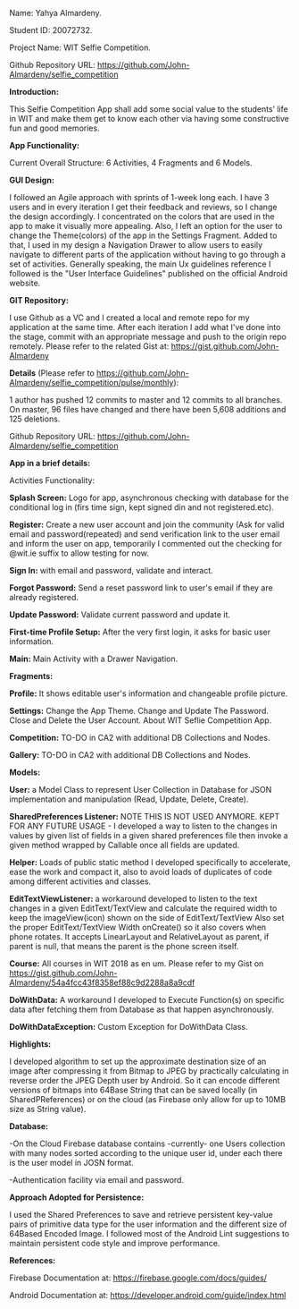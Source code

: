 Name: Yahya Almardeny.

Student ID: 20072732.

Project Name: WIT Selfie Competition.

Github Repository URL: https://github.com/John-Almardeny/selfie_competition


**Introduction:**

This Selfie Competition App shall add some social value to the students’ life in WIT and make them get to know each other via having some constructive fun and good memories.

**App Functionality:**

Current Overall Structure: 6 Activities, 4 Fragments and 6 Models.

**GUI Design:**

I followed an Agile approach with sprints of 1-week long each. I have 3 users and in every iteration I get their feedback and reviews, so I change the design accordingly.
I concentrated on the colors that are used in the app to make it visually more appealing. Also, I left an option for the user to change the Theme(colors) of the app in the Settings Fragment.
Added to that, I used in my design a Navigation Drawer to allow users to easily navigate to different parts of the application without having to go through a set of activities.
Generally speaking, the main Ux guidelines reference I followed is the "User Interface Guidelines" published on the official Android website.


**GIT Repository:**

I use Github as a VC and I created a local and remote repo for my application at the same time. After each iteration I add what I've done into the stage, commit with an appropriate message and push to the origin repo remotely.
Please refer to the related Gist at: https://gist.github.com/John-Almardeny

**Details** (Please refer to https://github.com/John-Almardeny/selfie_competition/pulse/monthly):

1 author has pushed 12 commits to master and 12 commits to all branches. 
On master, 96 files have changed and there have been 5,608 additions and 125 deletions.

Github Repository URL: https://github.com/John-Almardeny/selfie_competition


**App in a brief details:**

Activities Functionality:

**Splash Screen:** Logo for app, asynchronous checking with database for the conditional log in (firs time sign, kept signed din and not registered.etc).

**Register:** Create a new user account and join the community (Ask for valid email and password(repeated) and send verification link to the user email and inform the user on app, temporarily I commented out the checking for @wit.ie suffix to allow testing for now.

**Sign In:** with email and password, validate and interact.

**Forgot Password:** Send a reset password link to user's email if they are already registered.

**Update Password:** Validate current password and update it.

**First-time Profile Setup:** After the very first login, it asks for basic user information.

**Main:** Main Activity with a Drawer Navigation.

**Fragments:**

**Profile:** It shows editable user's information and changeable profile picture.

**Settings:** Change the App Theme. Change and Update The Password. Close and Delete the User Account. About WIT Seflie Competition App.

**Competition:** TO-DO in CA2 with additional DB Collections and Nodes.

**Gallery:** TO-DO in CA2 with additional DB Collections and Nodes.

**Models:**

**User:** a Model Class to represent User Collection in Database for JSON implementation and manipulation (Read, Update, Delete, Create).

**SharedPreferences Listener:** NOTE THIS IS NOT USED ANYMORE. KEPT FOR ANY FUTURE USAGE - I developed a way to listen to the changes in values by given list of fields in a given shared preferences file then invoke a given method wrapped by Callable once all fields are updated.

**Helper:** Loads of public static method I developed specifically to accelerate, ease the work and compact it, also to avoid loads of duplicates of code among different activities and classes.

**EditTextViewListener:** a workaround developed to listen to the text changes in a given EditText/TextView and calculate the required width to keep the imageView(icon) shown on the side of EditText/TextView Also set the proper EditText/TextView Width onCreate() so it also covers when phone rotates. It accepts LinearLayout and RelativeLayout as parent, if parent is null, that means the parent is the phone screen itself.

**Course:** All courses in WIT 2018 as en um. Please refer to my Gist on https://gist.github.com/John-Almardeny/54a4fcc43f8358ef88c9d2288a8a9cdf

**DoWithData:** A workaround I developed to Execute Function(s) on specific data after fetching them from Database as that happen asynchronously.

**DoWithDataException:** Custom Exception for DoWithData Class.

**Highlights:**

I developed algorithm to set up the approximate destination size of an image after compressing it from Bitmap to JPEG by practically calculating in reverse order the JPEG Depth user by Android. So it can encode different versions of bitmaps into 64Base String that can be saved locally (in SharedPReferences) or on the cloud (as Firebase only allow for up to 10MB size as String value).


**Database:**

-On the Cloud Firebase database contains -currently- one Users collection with many nodes sorted according to the unique user id, under each there is the user model in JOSN format.

-Authentication facility via email and password.



**Approach Adopted for Persistence:**

I used the Shared Preferences to save and retrieve persistent key-value pairs of primitive data type for the user information and the different size of 64Based Encoded Image.
I followed most of the Android Lint suggestions to maintain persistent code style and improve performance.


**References:**

Firebase Documentation at: https://firebase.google.com/docs/guides/

Android Documentation at: https://developer.android.com/guide/index.html


